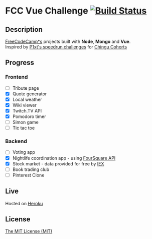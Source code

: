 # FCC Vue Challenge [![Build Status](https://travis-ci.org/thinktwice13/fcc-vue-challenge.svg?branch=master)](https://travis-ci.org/thinktwice13/fcc-vue-challenge)
## Description
[FreeCodeCamp*s](https://www.freecodecamp.org) projects built with **Node**, **Mongo** and **Vue**.
<br>
Inspired by [P1xt's speedrun challenges](https://github.com/P1xt/chingu-fcc-speedrun-challenge) for [Chingu Cohorts](https://chingu-cohorts.github.io/chingu-directory/)

## Progress
### Frontend
- [ ] Tribute page
- [X] Quote generator
- [X] Local weather
- [X] Wiki viewer
- [X] Twitch.TV API
- [X] Pomodoro timer
- [ ] Simon game
- [ ] Tic tac toe

### Backend
- [ ] Voting app
- [X] Nightlife coordination app - using [FourSquare API](https://developer.foursquare.com/)
- [X] Stock market - data provided for free by [IEX](https://iextrading.com/developer)
- [ ] Book trading club
- [ ] Pinterest Clone

## Live
Hosted on [Heroku](https://powerful-ocean-66036.herokuapp.com)

## License
[The MIT License (MIT)](/LICENSE)
